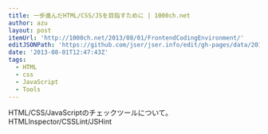 ```yaml
---
title: 一歩進んだHTML/CSS/JSを目指すために | 1000ch.net
author: azu
layout: post
itemUrl: 'http://1000ch.net/2013/08/01/FrontendCodingEnvironment/'
editJSONPath: 'https://github.com/jser/jser.info/edit/gh-pages/data/2013/08/index.json'
date: '2013-08-01T12:47:43Z'
tags:
  - HTML
  - css
  - JavaScript
  - Tools
---
```

HTML/CSS/JavaScriptのチェックツールについて。
HTMLInspector/CSSLint/JSHint
